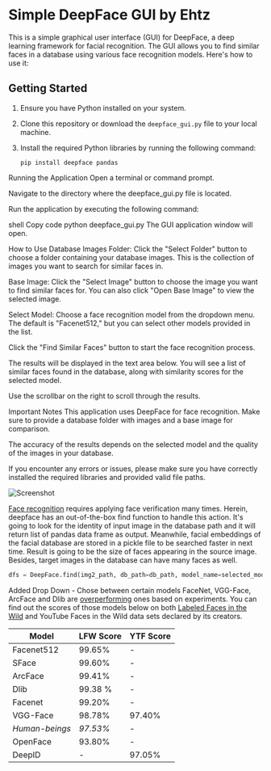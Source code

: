# Simple DeepFace GUI by Ehtz

This is a simple graphical user interface (GUI) for DeepFace, a deep learning framework for facial recognition. The GUI allows you to find similar faces in a database using various face recognition models. Here's how to use it:

## Getting Started
1. Ensure you have Python installed on your system.

2. Clone this repository or download the `deepface_gui.py` file to your local machine.

3. Install the required Python libraries by running the following command:
   ```shell
   pip install deepface pandas
Running the Application
Open a terminal or command prompt.

Navigate to the directory where the deepface_gui.py file is located.

Run the application by executing the following command:

shell
Copy code
python deepface_gui.py
The GUI application window will open.

How to Use
Database Images Folder: Click the "Select Folder" button to choose a folder containing your database images. This is the collection of images you want to search for similar faces in.

Base Image: Click the "Select Image" button to choose the image you want to find similar faces for. You can also click "Open Base Image" to view the selected image.

Select Model: Choose a face recognition model from the dropdown menu. The default is "Facenet512," but you can select other models provided in the list.

Click the "Find Similar Faces" button to start the face recognition process.

The results will be displayed in the text area below. You will see a list of similar faces found in the database, along with similarity scores for the selected model.

Use the scrollbar on the right to scroll through the results.

Important Notes
This application uses DeepFace for face recognition. Make sure to provide a database folder with images and a base image for comparison.

The accuracy of the results depends on the selected model and the quality of the images in your database.

If you encounter any errors or issues, please make sure you have correctly installed the required libraries and provided valid file paths.





![Screenshot](Screenshot.png)








[Face recognition](https://sefiks.com/2020/05/25/large-scale-face-recognition-for-deep-learning/) requires applying face verification many times. Herein, deepface has an out-of-the-box find function to handle this action. It's going to look for the identity of input image in the database path and it will return list of pandas data frame as output. Meanwhile, facial embeddings of the facial database are stored in a pickle file to be searched faster in next time. Result is going to be the size of faces appearing in the source image. Besides, target images in the database can have many faces as well.


```python
dfs = DeepFace.find(img2_path, db_path=db_path, model_name=selected_model, enforce_detection=False)
```
Added Drop Down -  Chose between certain models
FaceNet, VGG-Face, ArcFace and Dlib are [overperforming](https://youtu.be/i_MOwvhbLdI) ones based on experiments. You can find out the scores of those models below on both [Labeled Faces in the Wild](https://sefiks.com/2020/08/27/labeled-faces-in-the-wild-for-face-recognition/) and YouTube Faces in the Wild data sets declared by its creators.

| Model | LFW Score | YTF Score |
| ---   | --- | --- |
| Facenet512 | 99.65% | - |
| SFace | 99.60% | - |
| ArcFace | 99.41% | - |
| Dlib | 99.38 % | - |
| Facenet | 99.20% | - |
| VGG-Face | 98.78% | 97.40% |
| *Human-beings* | *97.53%* | - |
| OpenFace | 93.80% | - |
| DeepID | - | 97.05% |
